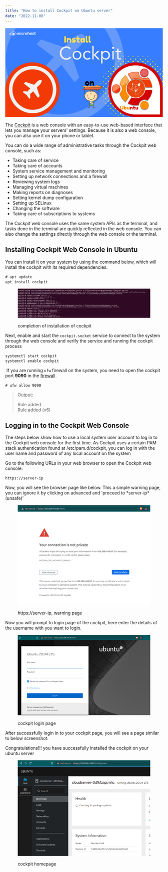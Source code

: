 ```yaml
---
title: "How to install Cockpit on Ubuntu server"
date: "2022-11-08"
---
```


![how to install  cockpit on ubuntu](images/how-to-install-cockpit-on-ubuntu-1024x576.png)

The [Cockpit](https://cockpit-project.org/) is a web console with an easy-to-use web-based interface that lets you manage your servers' settings. Because it is also a web console, you can also use it on your phone or tablet.

You can do a wide range of administrative tasks through the Cockpit web console, such as:

- Taking care of service
- Taking care of accounts
- System service management and monitoring
- Setting up network connections and a firewall
- Reviewing system logs
- Managing virtual machines
- Making reports on diagnoses
- Setting kernel dump configuration
- Setting up SELinux
- Changing the software
- Taking care of subscriptions to systems

The Cockpit web console uses the same system APIs as the terminal, and tasks done in the terminal are quickly reflected in the web console. You can also change the settings directly through the web console or the terminal.

## Installing Cockpit Web Console in Ubuntu

You can install it on your system by using the command below, which will install the cockpit with its required dependencies.

```
# apt update  
apt install cockpit 
```

<figure>

![completion of installation of cockpit](images/image-385-1024x224.png)

<figcaption>

completion of installation of cockpit

</figcaption>

</figure>

Next, enable and start the `cockpit.socket` service to connect to the system through the web console and verify the service and running the cockpit process

```
systemctl start cockpit 
systemctl enable cockpit
```
 If you are running `ufw` firewall on the system, you need to open the cockpit port **9090** in the [firewal](https://utho.com/cloud-firewall)l.

```
# ufw allow 9090 
```

> Output:
> 
> Rule added  
> Rule added (v6)

## Logging in to the Cockpit Web Console

The steps below show how to use a local system user account to log in to the Cockpit web console for the first time. As Cockpit uses a certain PAM stack authentication found at /etc/pam.d/cockpit, you can log in with the user name and password of any local account on the system

Go to the following URLs in your web browser to open the Cockpit web console:

```
https://server-ip 
```

Now, you will see the browser page like below. This a simple warning page, you can ignore it by clicking on advanced and 'proceed to \*server-ip\*(unsafe)'

<figure>

![https://server-ip, warning page](images/image-382.png)

<figcaption>

https://server-ip, warning page

</figcaption>

</figure>

Now you will prompt to login page of the cockpit, here enter the details of the username with you want to login.

<figure>

![cockpit login page](images/image-383-1024x619.png)

<figcaption>

cockpit login page

</figcaption>

</figure>

After successfully login in to your cockpit page, you will see a page similar to below screenshot.

Congratulations!!! you have successfully installed the cockpit on your ubuntu server

<figure>

![cockpit homepage](images/image-384.png)

<figcaption>

cockpit homepage

</figcaption>

</figure>
